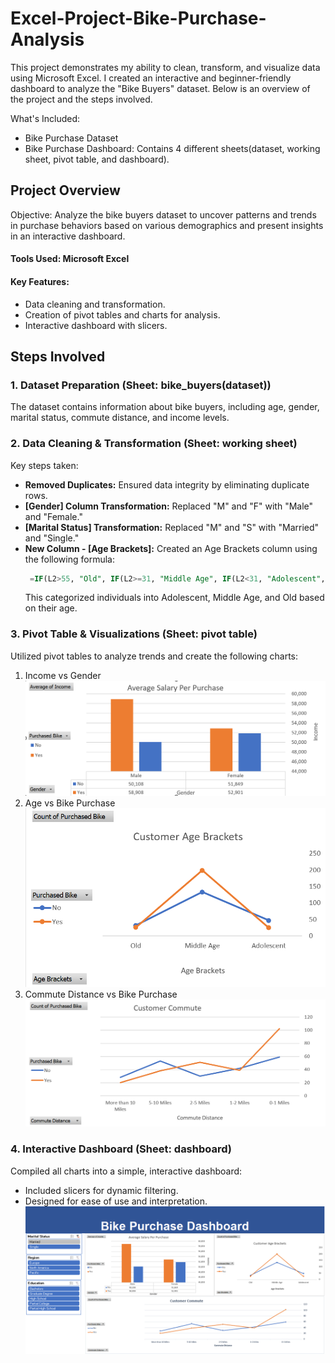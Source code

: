 # Excel-Project-Bike-Purchase-Analysis
This project demonstrates my ability to clean, transform, and visualize data using Microsoft Excel. I created an interactive and beginner-friendly dashboard to analyze the "Bike Buyers" dataset. Below is an overview of the project and the steps involved.

What's Included:
- Bike Purchase Dataset
- Bike Purchase Dashboard: Contains 4 different sheets(dataset, working sheet, pivot table, and dashboard).

## Project Overview
Objective: Analyze the bike buyers dataset to uncover patterns and trends in purchase behaviors based on various demographics and present insights in an interactive dashboard.

#### Tools Used: Microsoft Excel

#### Key Features:
- Data cleaning and transformation.
- Creation of pivot tables and charts for analysis.
- Interactive dashboard with slicers.

## Steps Involved

### 1. Dataset Preparation (Sheet: bike_buyers(dataset))
The dataset contains information about bike buyers, including age, gender, marital status, commute distance, and income levels.

### 2. Data Cleaning & Transformation (Sheet: working sheet)
Key steps taken:   
- **Removed Duplicates:** Ensured data integrity by eliminating duplicate rows.
- **[Gender] Column Transformation:** Replaced "M" and "F" with "Male" and "Female."
- **[Marital Status] Transformation:** Replaced "M" and "S" with "Married" and "Single."
- **New Column - [Age Brackets]:** Created an Age Brackets column using the following formula:
  ```sql
   =IF(L2>55, "Old", IF(L2>=31, "Middle Age", IF(L2<31, "Adolescent", "Invalid")))
  ```
  This categorized individuals into Adolescent, Middle Age, and Old based on their age.

### 3. Pivot Table & Visualizations (Sheet: pivot table)
Utilized pivot tables to analyze trends and create the following charts:
1. Income vs Gender
   ![](https://github.com/Hafsa-Ali/Excel-Project-Bike-Purchase-Analysis/blob/main/chats/avg_salary.PNG)
2. Age vs Bike Purchase
   ![](https://github.com/Hafsa-Ali/Excel-Project-Bike-Purchase-Analysis/blob/main/chats/age_brackets.PNG)
3. Commute Distance vs Bike Purchase
   ![](https://github.com/Hafsa-Ali/Excel-Project-Bike-Purchase-Analysis/blob/main/chats/customer_commute.PNG)

### 4. Interactive Dashboard (Sheet: dashboard)
Compiled all charts into a simple, interactive dashboard:
- Included slicers for dynamic filtering.
- Designed for ease of use and interpretation.
  ![](https://github.com/Hafsa-Ali/Excel-Project-Bike-Purchase-Analysis/blob/main/chats/Dashboard.PNG)

